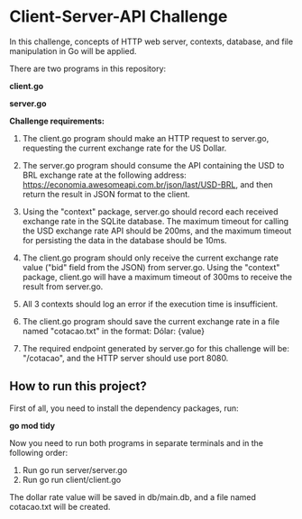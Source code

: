 # Client-Server-API Challenge

In this challenge, concepts of HTTP web server, contexts, database, and file manipulation in Go will be applied.

There are two programs in this repository:

**client.go**

**server.go**

**Challenge requirements:**

1. The client.go program should make an HTTP request to server.go, requesting the current exchange rate for the US Dollar.

2. The server.go program should consume the API containing the USD to BRL exchange rate at the following address: https://economia.awesomeapi.com.br/json/last/USD-BRL, and then return the result in JSON format to the client.

3. Using the "context" package, server.go should record each received exchange rate in the SQLite database. The maximum timeout for calling the USD exchange rate API should be 200ms, and the maximum timeout for persisting the data in the database should be 10ms.

4. The client.go program should only receive the current exchange rate value ("bid" field from the JSON) from server.go. Using the "context" package, client.go will have a maximum timeout of 300ms to receive the result from server.go.

5. All 3 contexts should log an error if the execution time is insufficient.

6. The client.go program should save the current exchange rate in a file named "cotacao.txt" in the format: Dólar: {value}

7. The required endpoint generated by server.go for this challenge will be: "/cotacao", and the HTTP server should use port 8080.

## How to run this project?

First of all, you need to install the dependency packages, run:

**go mod tidy**

Now you need to run both programs in separate terminals and in the following order:

1. Run go run server/server.go
2. Run go run client/client.go

The dollar rate value will be saved in db/main.db, and a file named cotacao.txt will be created.
